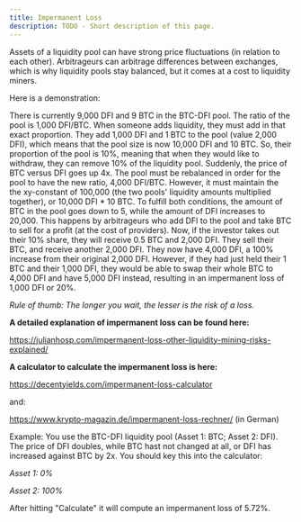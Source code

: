 ```yaml
---
title: Impermanent Loss
description: TODO - Short description of this page.
---
```


Assets of a liquidity pool can have strong price fluctuations (in relation to each other). Arbitrageurs can arbitrage differences between exchanges, which is why liquidity pools stay balanced, but it comes at a cost to liquidity miners.

Here is a demonstration:

There is currently 9,000 DFI and 9 BTC in the BTC-DFI pool. The ratio of the pool is 1,000 DFI/BTC. When someone adds liquidity, they must add in that exact proportion. They add 1,000 DFI and 1 BTC to the pool (value 2,000 DFI), which means that the pool size is now 10,000 DFI and 10 BTC. So, their proportion of the pool is 10%, meaning that when they would like to withdraw, they can remove 10% of the liquidity pool. Suddenly, the price of BTC versus DFI goes up 4x. The pool must be rebalanced in order for the pool to have the new ratio, 4,000 DFI/BTC. However, it must maintain the the xy-constant of 100,000 (the two pools' liquidity amounts multiplied together), or 10,000 DFI \* 10 BTC. To fulfill both conditions, the amount of BTC in the pool goes down to 5, while the amount of DFI increases to 20,000. This happens by arbitrageurs who add DFI to the pool and take BTC to sell for a profit (at the cost of providers). Now, if the investor takes out their 10% share, they will receive 0.5 BTC and 2,000 DFI. They sell their BTC, and receive another 2,000 DFI. They now have 4,000 DFI, a 100% increase from their original 2,000 DFI. However, if they had just held their 1 BTC and their 1,000 DFI, they would be able to swap their whole BTC to 4,000 DFI and have 5,000 DFI instead, resulting in an impermanent loss of 1,000 DFI or 20%.

*Rule of thumb: The longer you wait, the lesser is the risk of a loss.*

**A detailed explanation of impermanent loss can be found here:**

<https://julianhosp.com/impermanent-loss-other-liquidity-mining-risks-explained/>

**A calculator to calculate the impermanent loss is here:**

<https://decentyields.com/impermanent-loss-calculator>

and:

<https://www.krypto-magazin.de/impermanent-loss-rechner/> (in German)

Example: You use the BTC-DFI liquidity pool (Asset 1: BTC; Asset 2: DFI). The price of DFI doubles, while BTC hast not changed at all, or DFI has increased against BTC by 2x. You should key this into the calculator:

*Asset 1: 0%*

*Asset 2: 100%*

After hitting "Calculate" it will compute an impermanent loss of 5.72%.
